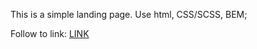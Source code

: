 This is a simple landing page. Use html, CSS/SCSS, BEM;

Follow to link: 
[LINK](https://prostonadobobb.github.io/castaway/)

